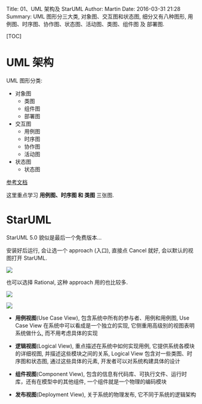 Title: 01、UML 架构及 StarUML
Author: Martin
Date: 2016-03-31 21:28
Summary: UML 图形分三大类, 对象图、交互图和状态图, 细分又有八种图形, 用例图、时序图、协作图、状态图、活动图、类图、组件图 及 部署图.

[TOC]

# UML 架构
UML 图形分类:

- 对象图
    + 类图
    + 组件图
    + 部署图
- 交互图
    + 用例图
    + 时序图
    + 协作图
    + 活动图
- 状态图
    + 状态图

[参考文档](http://www.ibm.com/developerworks/cn/rational/r-uml/)

这里重点学习 __用例图、时序图 和 类图__ 三张图.

# StarUML
StarUML 5.0 貌似是最后一个免费版本...

安装好后运行, 会让选一个 approach (入口), 直接点 Cancel 就好, 会以默认的视图打开 StarUML.

![](http://i66.tinypic.com/dde2rr.jpg)

也可以选择 Rational, 这种 approach 用的也比较多.

![](http://i65.tinypic.com/260psvn.jpg)

![](http://i64.tinypic.com/14t6iyh.jpg)

- __用例视图__(Use Case View), 包含系统中所有的参与者、用例和用例图, Use Case View 在系统中可以看成是一个独立的实现, 它侧重用高级别的视图表明系统做什么, 而不用考虑具体的实现

- __逻辑视图__(Logical View), 重点描述在系统中如何实现用例, 它提供系统各模块的详细视图, 并描述这些模块之间的关系, Logical View 包含对一些类图、时序图和状态图, 通过这些具体的元素, 开发者可以对系统构建具体的设计

- __组件视图__(Component View), 包含的信息有代码库、可执行文件、运行时库，还有在模型中的其他组件, 一个组件就是一个物理的编码模块

- __发布视图__(Deployment View), 关于系统的物理发布, 它不同于系统的逻辑架构
